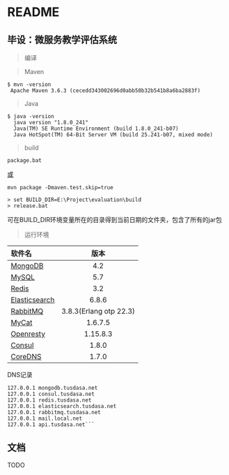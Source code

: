 # README

## 毕设：微服务教学评估系统

> 编译

> Maven

```
$ mvn -version
 Apache Maven 3.6.3 (cecedd343002696d0abb50b32b541b8a6ba2883f)
```

> Java

```
$ java -version
  java version "1.8.0_241"
  Java(TM) SE Runtime Environment (build 1.8.0_241-b07)
  Java HotSpot(TM) 64-Bit Server VM (build 25.241-b07, mixed mode)
```
> build

```
package.bat
```
[或](https://mirrors.huaweicloud.com/mysql/Downloads/MySQLInstaller/mysql-installer-community-5.7.30.0.msi)

```
mvn package -Dmaven.test.skip=true
```
```
> set BUILD_DIR=E:\Project\evaluation\build
> release.bat
```
可在BUILD_DIR环境变量所在的目录得到当前日期的文件夹，包含了所有的jar包
> 运行环境

| 软件名                                                       |          版本          |
| :----------------------------------------------------------- | :--------------------: |
| [MongoDB](https://fastdl.mongodb.org/win32/mongodb-win32-x86_64-2012plus-4.2.6-signed.msi) |          4.2           |
| [MySQL](https://mirrors.huaweicloud.com/mysql/Downloads/MySQLInstaller/mysql-installer-community-5.7.30.0.msi) |          5.7           |
| [Redis](https://github.com/microsoftarchive/redis/releases/download/win-3.2.100/Redis-x64-3.2.100.msi) |          3.2           |
| [Elasticsearch](https://mirrors.huaweicloud.com/elasticsearch/6.8.6/elasticsearch-6.8.6.zip) |         6.8.6          |
| [RabbitMQ](https://github.com/rabbitmq/rabbitmq-server/releases/download/v3.8.3/rabbitmq-server-3.8.3.exe) | 3.8.3(Erlang otp 22.3) |
| [MyCat](http://dl.mycat.org.cn/1.6.7.5/2020-4-10/Mycat-server-1.6.7.5-release-20200410174409-win.tar.gz) |        1.6.7.5         |
| [Openresty](https://openresty.org/download/openresty-1.15.8.3-win64.zip) |        1.15.8.3        |
| [Consul](https://www.consul.io/)                             |         1.8.0          |
| [CoreDNS](https://coredns.io/)                               |         1.7.0          |

DNS记录

```192.168.99.104 mycat.tusdasa.net
127.0.0.1 mongodb.tusdasa.net
127.0.0.1 consul.tusdasa.net
127.0.0.1 redis.tusdasa.net
127.0.0.1 elasticsearch.tusdasa.net
127.0.0.1 rabbitmq.tusdasa.net
127.0.0.1 mail.local.net
127.0.0.1 api.tusdasa.net```
```




## 文档 
TODO
